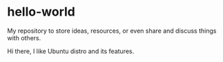 # hello-world
My repository to store ideas, resources, or even share and discuss things with others.

Hi there, I like Ubuntu distro and its features.

